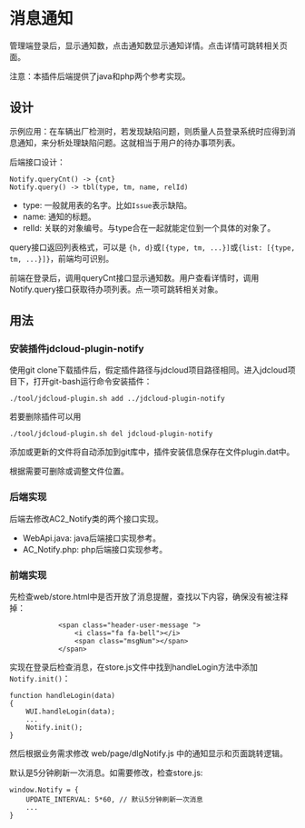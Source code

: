 # 消息通知

管理端登录后，显示通知数，点击通知数显示通知详情。点击详情可跳转相关页面。

注意：本插件后端提供了java和php两个参考实现。

## 设计

示例应用：在车辆出厂检测时，若发现缺陷问题，则质量人员登录系统时应得到消息通知，来分析处理缺陷问题。这就相当于用户的待办事项列表。

后端接口设计：

	Notify.queryCnt() -> {cnt}
	Notify.query() -> tbl(type, tm, name, relId)

- type: 一般就用表的名字。比如`Issue`表示缺陷。
- name: 通知的标题。
- relId: 关联的对象编号。与type合在一起就能定位到一个具体的对象了。

query接口返回列表格式，可以是 `{h, d}`或`[{type, tm, ...}]`或`{list: [{type, tm, ...}]}`，前端均可识别。

前端在登录后，调用queryCnt接口显示通知数。用户查看详情时，调用Notify.query接口获取待办项列表。点一项可跳转相关对象。

## 用法

### 安装插件jdcloud-plugin-notify

使用git clone下载插件后，假定插件路径与jdcloud项目路径相同。进入jdcloud项目下，打开git-bash运行命令安装插件：

	./tool/jdcloud-plugin.sh add ../jdcloud-plugin-notify

若要删除插件可以用

	./tool/jdcloud-plugin.sh del jdcloud-plugin-notify

添加或更新的文件将自动添加到git库中，插件安装信息保存在文件plugin.dat中。

根据需要可删除或调整文件位置。

### 后端实现

后端去修改AC2_Notify类的两个接口实现。

- WebApi.java: java后端接口实现参考。
- AC_Notify.php: php后端接口实现参考。

### 前端实现

先检查web/store.html中是否开放了消息提醒，查找以下内容，确保没有被注释掉：

				<span class="header-user-message ">
					<i class="fa fa-bell"></i>
					<span class="msgNum"></span>
				</span>

实现在登录后检查消息，在store.js文件中找到handleLogin方法中添加`Notify.init()`：

	function handleLogin(data)
	{
		WUI.handleLogin(data);
		...
		Notify.init();
	}

然后根据业务需求修改 web/page/dlgNotify.js 中的通知显示和页面跳转逻辑。

默认是5分钟刷新一次消息。如需要修改，检查store.js: 

	window.Notify = {
		UPDATE_INTERVAL: 5*60, // 默认5分钟刷新一次消息
		...
	}

